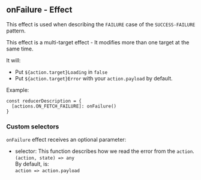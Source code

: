 ## onFailure - Effect

This effect is used when describing the `FAILURE` case of the `SUCCESS-FAILURE` pattern.

This effect is a multi-target effect - It modifies more than one target at the same time.

It will:  
  * Put `${action.target}Loading` in `false`  
  * Put `${action.target}Error` with your `action.payload` by default.  

Example:
```
const reducerDescription = {
  [actions.ON_FETCH_FAILURE]: onFailure()
}
```

### Custom selectors  
`onFailure` effect receives an optional parameter:  
  * selector: This function describes how we read the error from the `action`.  
  `(action, state) => any`  
  By default, is:  
  `action => action.payload`  
